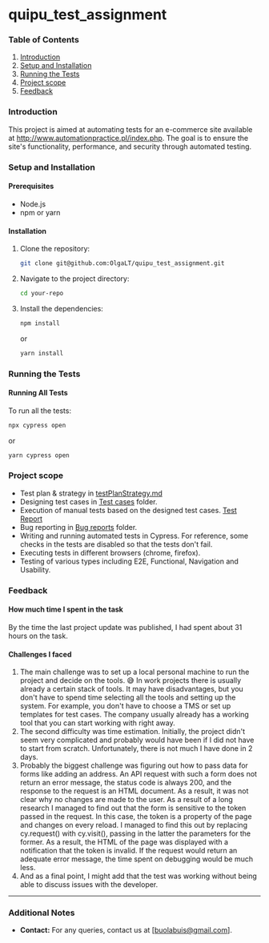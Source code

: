 # quipu_test_assignment

### Table of Contents
1. [Introduction](#introduction)
2. [Setup and Installation](#setup-and-installation)
3. [Running the Tests](#running-the-tests)
4. [Project scope](#project-scope)
5. [Feedback](#feedback)


### Introduction
This project is aimed at automating tests for an e-commerce site available at http://www.automationpractice.pl/index.php. The goal is to ensure the site's functionality, performance, and security through automated testing.

### Setup and Installation

#### Prerequisites
- Node.js
- npm or yarn

#### Installation
1. Clone the repository:
    ```sh
    git clone git@github.com:OlgaLT/quipu_test_assignment.git
    ```
2. Navigate to the project directory:
    ```sh
    cd your-repo
    ```
3. Install the dependencies:
    ```sh
    npm install
    ```
   or
    ```sh
    yarn install
    ```

### Running the Tests

#### Running All Tests
To run all the tests:
```sh
npx cypress open 
```
or
```sh
yarn cypress open
```

### Project scope
- Test plan & strategy in [testPlanStrategy.md](https://github.com/OlgaLT/quipu_test_assignment/blob/main/Test%20cases/testPlanStrategy.md)
- Designing test cases in [Test cases](https://github.com/OlgaLT/quipu_test_assignment/blob/3d0f620418fb2110e0517148e690864981b7281f/Test%20cases) folder.
- Execution of manual tests based on the designed test cases. [Test Report](https://github.com/OlgaLT/quipu_test_assignment/blob/4e4fdec00ac368b1ca64a1514840943bca018c26/Test%20cases/testReport.md)
- Bug reporting in [Bug reports](https://github.com/OlgaLT/quipu_test_assignment/blob/3d0f620418fb2110e0517148e690864981b7281f/Bug%20reports) folder.
- Writing and running automated tests in Cypress. For reference, some checks in the tests are disabled so that the tests don't fail.
- Executing tests in different browsers (chrome, firefox).
- Testing of various types including E2E, Functional, Navigation and Usability.

### Feedback

#### How much time I spent in the task
By the time the last project update was published, I had spent about 31 hours on the task.

#### Challenges I faced
1. The main challenge was to set up a local personal machine to run the project and decide on the tools. 😅 In work projects there is usually already a certain stack of tools. It may have disadvantages, but you don't have to spend time selecting all the tools and setting up the system.  For example, you don't have to choose a TMS or set up templates for test cases. The company usually already has a working tool that you can start working with right away.
2. The second difficulty was time estimation. Initially, the project didn't seem very complicated and probably would have been if I did not have to start from scratch. Unfortunately, there is not much I have done in 2 days.
3. Probably the biggest challenge was figuring out how to pass data for forms like adding an address. An API request with such a form does not return an error message, the status code is always 200, and the response to the request is an HTML document. As a result, it was not clear why no changes are made to the user. As a result of a long research I managed to find out that the form is sensitive to the token passed in the request. In this case, the token is a property of the page and changes on every reload. I managed to find this out by replacing cy.request() with cy.visit(), passing in the latter the parameters for the former. As a result, the HTML of the page was displayed with a notification that the token is invalid. If the request would return an adequate error message, the time spent on debugging would be much less.
4. And as a final point, I might add that the test was working without being able to discuss issues with the developer.


---

### Additional Notes
- **Contact:** For any queries, contact us at [buolabuis@gmail.com].
